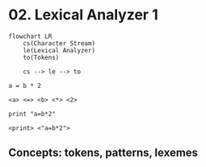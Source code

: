 # 02. Lexical Analyzer 1

````mermaid
flowchart LR
    cs(Character Stream)
    le(Lexical Analyzer)
    to(Tokens)
    
    cs --> le --> to
````

```
a = b * 2

<a> <=> <b> <*> <2>

print "a=b*2"

<print> <"a=b*2">
```

## Concepts: tokens, patterns, lexemes
